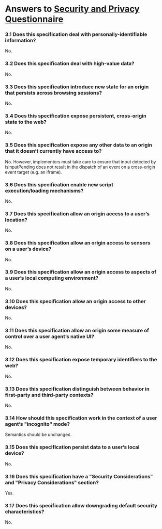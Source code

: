 # Answers to [Security and Privacy Questionnaire](https://www.w3.org/TR/security-privacy-questionnaire/)

### 3.1 Does this specification deal with personally-identifiable information?

No.


### 3.2 Does this specification deal with high-value data?

No.


### 3.3 Does this specification introduce new state for an origin that persists across browsing sessions?

No.


### 3.4 Does this specification expose persistent, cross-origin state to the web?

No.


### 3.5 Does this specification expose any other data to an origin that it doesn’t currently have access to?

No. However, implementors must take care to ensure that input detected by isInputPending does not result in the dispatch of an event on a cross-origin event target (e.g. an iframe).


### 3.6 Does this specification enable new script execution/loading mechanisms?

No.


### 3.7 Does this specification allow an origin access to a user’s location?

No.


### 3.8 Does this specification allow an origin access to sensors on a user’s device?

No.


### 3.9 Does this specification allow an origin access to aspects of a user’s local computing environment?

No.


### 3.10 Does this specification allow an origin access to other devices?

No.


### 3.11 Does this specification allow an origin some measure of control over a user agent’s native UI?

No.


### 3.12 Does this specification expose temporary identifiers to the web?

No.


### 3.13 Does this specification distinguish between behavior in first-party and third-party contexts?

No.


### 3.14 How should this specification work in the context of a user agent’s "incognito" mode?

Semantics should be unchanged.


### 3.15 Does this specification persist data to a user’s local device?

No.


### 3.16 Does this specification have a "Security Considerations" and "Privacy Considerations" section?

Yes.


### 3.17 Does this specification allow downgrading default security characteristics?

No.
